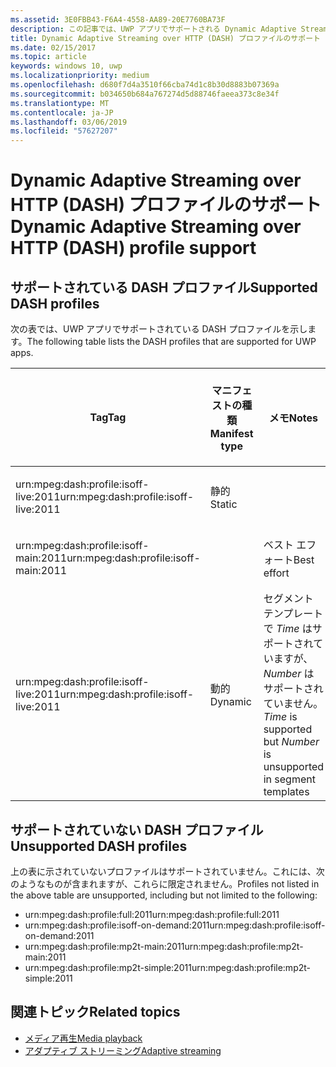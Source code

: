 ```yaml
---
ms.assetid: 3E0FBB43-F6A4-4558-AA89-20E7760BA73F
description: この記事では、UWP アプリでサポートされる Dynamic Adaptive Streaming over HTTP (DASH) プロファイルの一覧を示します。
title: Dynamic Adaptive Streaming over HTTP (DASH) プロファイルのサポート
ms.date: 02/15/2017
ms.topic: article
keywords: windows 10, uwp
ms.localizationpriority: medium
ms.openlocfilehash: d680f7d4a3510f66cba74d1c8b30d8883b07369a
ms.sourcegitcommit: b034650b684a767274d5d88746faeea373c8e34f
ms.translationtype: MT
ms.contentlocale: ja-JP
ms.lasthandoff: 03/06/2019
ms.locfileid: "57627207"
---
```

# <a name="dynamic-adaptive-streaming-over-http-dash-profile-support"></a><span data-ttu-id="102eb-104">Dynamic Adaptive Streaming over HTTP (DASH) プロファイルのサポート</span><span class="sxs-lookup"><span data-stu-id="102eb-104">Dynamic Adaptive Streaming over HTTP (DASH) profile support</span></span>


## <a name="supported-dash-profiles"></a><span data-ttu-id="102eb-105">サポートされている DASH プロファイル</span><span class="sxs-lookup"><span data-stu-id="102eb-105">Supported DASH profiles</span></span>
<span data-ttu-id="102eb-106">次の表では、UWP アプリでサポートされている DASH プロファイルを示します。</span><span class="sxs-lookup"><span data-stu-id="102eb-106">The following table lists the DASH profiles that are supported for UWP apps.</span></span>

|<span data-ttu-id="102eb-107">Tag</span><span class="sxs-lookup"><span data-stu-id="102eb-107">Tag</span></span> | <span data-ttu-id="102eb-108">マニフェストの種類</span><span class="sxs-lookup"><span data-stu-id="102eb-108">Manifest type</span></span> | <span data-ttu-id="102eb-109">メモ</span><span class="sxs-lookup"><span data-stu-id="102eb-109">Notes</span></span>|<span data-ttu-id="102eb-110">7 月にリリースされた Windows 10</span><span class="sxs-lookup"><span data-stu-id="102eb-110">July release of Windows 10</span></span>|<span data-ttu-id="102eb-111">Windows 10 バージョン 1511</span><span class="sxs-lookup"><span data-stu-id="102eb-111">Windows 10, Version 1511</span></span>|<span data-ttu-id="102eb-112">Windows 10 バージョン 1607</span><span class="sxs-lookup"><span data-stu-id="102eb-112">Windows 10, Version 1607</span></span> |<span data-ttu-id="102eb-113">Windows 10 バージョン 1607</span><span class="sxs-lookup"><span data-stu-id="102eb-113">Windows 10, Version 1607</span></span> |<span data-ttu-id="102eb-114">Windows 10 バージョン 1703</span><span class="sxs-lookup"><span data-stu-id="102eb-114">Windows 10, Version 1703</span></span>|
|----------------|------|-------|-----------|--------------|---------|-------|--------|
|<span data-ttu-id="102eb-115">urn:mpeg&#58;dash:profile:isoff-live:2011</span><span class="sxs-lookup"><span data-stu-id="102eb-115">urn:mpeg&#58;dash:profile:isoff-live:2011</span></span> | <span data-ttu-id="102eb-116">静的</span><span class="sxs-lookup"><span data-stu-id="102eb-116">Static</span></span> |     |<span data-ttu-id="102eb-117">サポートされている</span><span class="sxs-lookup"><span data-stu-id="102eb-117">Supported</span></span>            |  <span data-ttu-id="102eb-118">サポート対象</span><span class="sxs-lookup"><span data-stu-id="102eb-118">Supported</span></span>              | <span data-ttu-id="102eb-119">サポート対象</span><span class="sxs-lookup"><span data-stu-id="102eb-119">Supported</span></span>        |<span data-ttu-id="102eb-120">サポート対象</span><span class="sxs-lookup"><span data-stu-id="102eb-120">Supported</span></span>| <span data-ttu-id="102eb-121">サポートされている</span><span class="sxs-lookup"><span data-stu-id="102eb-121">Supported</span></span>|
|<span data-ttu-id="102eb-122">urn:mpeg&#58;dash:profile:isoff-main:2011</span><span class="sxs-lookup"><span data-stu-id="102eb-122">urn:mpeg&#58;dash:profile:isoff-main:2011</span></span> |        | <span data-ttu-id="102eb-123">ベスト エフォート</span><span class="sxs-lookup"><span data-stu-id="102eb-123">Best effort</span></span> | <span data-ttu-id="102eb-124">サポートされている</span><span class="sxs-lookup"><span data-stu-id="102eb-124">Supported</span></span>            |  <span data-ttu-id="102eb-125">サポート対象</span><span class="sxs-lookup"><span data-stu-id="102eb-125">Supported</span></span>              | <span data-ttu-id="102eb-126">サポート対象</span><span class="sxs-lookup"><span data-stu-id="102eb-126">Supported</span></span>        |<span data-ttu-id="102eb-127">サポート対象</span><span class="sxs-lookup"><span data-stu-id="102eb-127">Supported</span></span>| <span data-ttu-id="102eb-128">サポートされている</span><span class="sxs-lookup"><span data-stu-id="102eb-128">Supported</span></span>|
|<span data-ttu-id="102eb-129">urn:mpeg&#58;dash:profile:isoff-live:2011</span><span class="sxs-lookup"><span data-stu-id="102eb-129">urn:mpeg&#58;dash:profile:isoff-live:2011</span></span> | <span data-ttu-id="102eb-130">動的</span><span class="sxs-lookup"><span data-stu-id="102eb-130">Dynamic</span></span> | <span data-ttu-id="102eb-131">セグメント テンプレートで $Time$ はサポートされていますが、$Number$ はサポートされていません。</span><span class="sxs-lookup"><span data-stu-id="102eb-131">$Time$ is supported but $Number$ is unsupported in segment templates</span></span> | <span data-ttu-id="102eb-132">サポートされない</span><span class="sxs-lookup"><span data-stu-id="102eb-132">Not Supported</span></span>            | <span data-ttu-id="102eb-133">サポートされない</span><span class="sxs-lookup"><span data-stu-id="102eb-133">Not Supported</span></span>              | <span data-ttu-id="102eb-134">サポートされない</span><span class="sxs-lookup"><span data-stu-id="102eb-134">Not Supported</span></span>        |<span data-ttu-id="102eb-135">サポートされない</span><span class="sxs-lookup"><span data-stu-id="102eb-135">Not Supported</span></span>| <span data-ttu-id="102eb-136">サポートされている</span><span class="sxs-lookup"><span data-stu-id="102eb-136">Supported</span></span>|


## <a name="unsupported-dash-profiles"></a><span data-ttu-id="102eb-137">サポートされていない DASH プロファイル</span><span class="sxs-lookup"><span data-stu-id="102eb-137">Unsupported DASH profiles</span></span>
<span data-ttu-id="102eb-138">上の表に示されていないプロファイルはサポートされていません。これには、次のようなものが含まれますが、これらに限定されません。</span><span class="sxs-lookup"><span data-stu-id="102eb-138">Profiles not listed in the above table are unsupported, including but not limited to the following:</span></span>

* <span data-ttu-id="102eb-139">urn:mpeg&#58;dash:profile:full:2011</span><span class="sxs-lookup"><span data-stu-id="102eb-139">urn:mpeg&#58;dash:profile:full:2011</span></span>
* <span data-ttu-id="102eb-140">urn:mpeg&#58;dash:profile:isoff-on-demand:2011</span><span class="sxs-lookup"><span data-stu-id="102eb-140">urn:mpeg&#58;dash:profile:isoff-on-demand:2011</span></span>
* <span data-ttu-id="102eb-141">urn:mpeg&#58;dash:profile:mp2t-main:2011</span><span class="sxs-lookup"><span data-stu-id="102eb-141">urn:mpeg&#58;dash:profile:mp2t-main:2011</span></span>
* <span data-ttu-id="102eb-142">urn:mpeg&#58;dash:profile:mp2t-simple:2011</span><span class="sxs-lookup"><span data-stu-id="102eb-142">urn:mpeg&#58;dash:profile:mp2t-simple:2011</span></span>


## <a name="related-topics"></a><span data-ttu-id="102eb-143">関連トピック</span><span class="sxs-lookup"><span data-stu-id="102eb-143">Related topics</span></span>

* [<span data-ttu-id="102eb-144">メディア再生</span><span class="sxs-lookup"><span data-stu-id="102eb-144">Media playback</span></span>](media-playback.md)
* [<span data-ttu-id="102eb-145">アダプティブ ストリーミング</span><span class="sxs-lookup"><span data-stu-id="102eb-145">Adaptive streaming</span></span>](adaptive-streaming.md)
 

 




